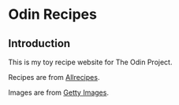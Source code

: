 # Odin Recipes

## Introduction

This is my toy recipe website for The Odin Project.

Recipes are from [Allrecipes](https://www.allrecipes.com).

Images are from [Getty Images](https://www.gettyimages.com).

